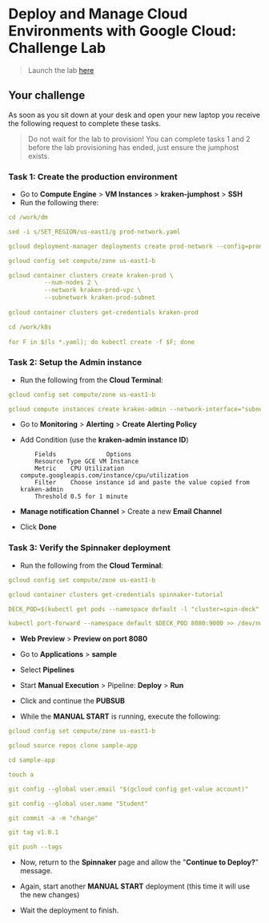 # Deploy and Manage Cloud Environments with Google Cloud: Challenge Lab

> Launch the lab [here](https://google.qwiklabs.com/quests/121?utm_source=google&utm_medium=lp&utm_campaign=gcpskills)

## Your challenge

As soon as you sit down at your desk and open your new laptop you receive the following request to complete these tasks.

> Do not wait for the lab to provision! You can complete tasks 1 and 2 before the lab provisioning has ended, just ensure the jumphost exists.

### Task 1: Create the production environment

* Go to **Compute Engine** > **VM Instances** >  **kraken-jumphost** > **SSH**
* Run the following there:

```yaml
cd /work/dm

sed -i s/SET_REGION/us-east1/g prod-network.yaml

gcloud deployment-manager deployments create prod-network --config=prod-network.yaml

gcloud config set compute/zone us-east1-b

gcloud container clusters create kraken-prod \
          --num-nodes 2 \
          --network kraken-prod-vpc \
          --subnetwork kraken-prod-subnet
          
gcloud container clusters get-credentials kraken-prod

cd /work/k8s
        
for F in $(ls *.yaml); do kubectl create -f $F; done
```

### Task 2: Setup the Admin instance

* Run the following from the **Cloud Terminal**:

```yaml
gcloud config set compute/zone us-east1-b

gcloud compute instances create kraken-admin --network-interface="subnet=kraken-mgmt-subnet" --network-interface="subnet=kraken-prod-subnet"

```

* Go to **Monitoring** > **Alerting** > **Create Alerting Policy**

* Add Condition (use the **kraken-admin instance ID**)

          Fields	          Options
          Resource Type	GCE VM Instance
          Metric	CPU Utilization compute.googleapis.com/instance/cpu/utilization
          Filter	Choose instance id and paste the value copied from kraken-admin
          Threshold	0.5 for 1 minute

* **Manage notification Channel** > Create a new **Email Channel** 

* Click **Done**

### Task 3: Verify the Spinnaker deployment

* Run the following from the **Cloud Terminal**:

```yaml
gcloud config set compute/zone us-east1-b

gcloud container clusters get-credentials spinnaker-tutorial

DECK_POD=$(kubectl get pods --namespace default -l "cluster=spin-deck" -o jsonpath="{.items[0].metadata.name}")

kubectl port-forward --namespace default $DECK_POD 8080:9000 >> /dev/null &
```

* **Web Preview** > **Preview on port 8080**

* Go to **Applications** > **sample**

* Select **Pipelines**

* Start **Manual Execution** > Pipeline: **Deploy** > **Run**

* Click and continue the **PUBSUB**

* While the **MANUAL START** is running, execute the following:

```yaml
gcloud config set compute/zone us-east1-b

gcloud source repos clone sample-app

cd sample-app

touch a

git config --global user.email "$(gcloud config get-value account)"

git config --global user.name "Student"

git commit -a -m "change"

git tag v1.0.1

git push --tags
```

* Now, return to the **Spinnaker** page and allow the "**Continue to Deploy?**" message.

* Again, start another **MANUAL START** deployment (this time it will use the new changes)

* Wait the deployment to finish.
